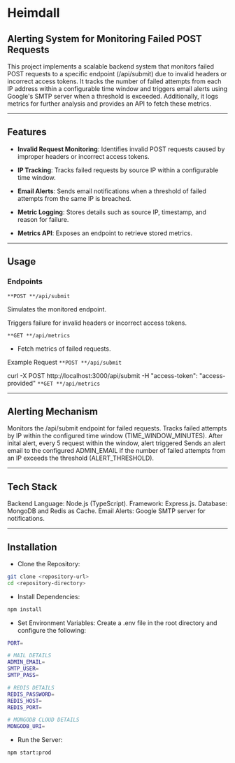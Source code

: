 # Heimdall
## **Alerting System for Monitoring Failed POST Requests**
This project implements a scalable backend system that monitors failed POST requests to a specific endpoint (/api/submit) due to invalid headers or incorrect access tokens. It tracks the number of failed attempts from each IP address within a configurable time window and triggers email alerts using Google's SMTP server when a threshold is exceeded. Additionally, it logs metrics for further analysis and provides an API to fetch these metrics.
_____________________
## Features
- **Invalid Request Monitoring**: Identifies invalid POST requests caused by improper headers or incorrect access tokens.

- **IP Tracking**: Tracks failed requests by source IP within a configurable time window.

- **Email Alerts**: Sends email notifications when a threshold of failed attempts from the same IP is breached.

- **Metric Logging**: Stores details such as source IP, timestamp, and reason for failure.

- **Metrics API**: Exposes an endpoint to retrieve stored metrics.
_____________________
## Usage
### Endpoints
```**POST **/api/submit```

Simulates the monitored endpoint.

Triggers failure for invalid headers or incorrect access tokens.

```**GET **/api/metrics```

- Fetch metrics of failed requests.

Example Request
```**POST **/api/submit```

curl -X POST http://localhost:3000/api/submit -H "access-token": "access-provided"
```**GET **/api/metrics```

____________________
## Alerting Mechanism
Monitors the /api/submit endpoint for failed requests.
Tracks failed attempts by IP within the configured time window (TIME_WINDOW_MINUTES).
After inital alert, every 5 request within the window, alert triggered
Sends an alert email to the configured ADMIN_EMAIL if the number of failed attempts from an IP exceeds the threshold (ALERT_THRESHOLD).
_____________________
## Tech Stack
Backend Language: Node.js (TypeScript).
Framework: Express.js.
Database: MongoDB and Redis as Cache.
Email Alerts: Google SMTP server for notifications.
______________________
## Installation

- Clone the Repository:
```bash
git clone <repository-url>
cd <repository-directory>
```
- Install Dependencies:
```bash
npm install
```
- Set Environment Variables: Create a .env file in the root directory and configure the following:
```bash
PORT=

# MAIL DETAILS
ADMIN_EMAIL=
SMTP_USER=
SMTP_PASS=

# REDIS DETAILS
REDIS_PASSWORD=
REDIS_HOST=
REDIS_PORT=

# MONGODB CLOUD DETAILS
MONGODB_URI=
```
- Run the Server:
```bash
npm start:prod
```